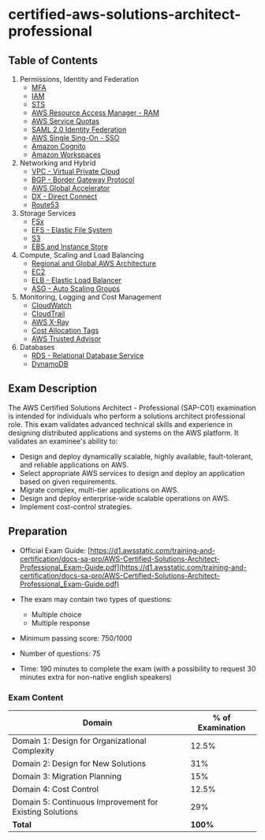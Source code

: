 # certified-aws-solutions-architect-professional

## Table of Contents

1. Permissions, Identity and Federation
    - [MFA](1-identity/mfa.md)
    - [IAM](1-identity/iam.md)
    - [STS](1-identity/sts.md)
    - [AWS Resource Access Manager - RAM](1-identity/ram.md)
    - [AWS Service Quotas](1-identity/service-quotas.md)
    - [SAML 2.0 Identity Federation](1-identity/saml.md)
    - [AWS Single Sing-On - SSO](1-identity/sso.md)
    - [Amazon Cognito](1-identity/cognito.md)
    - [Amazon Workspaces](1-identity/workspaces.md)
2. Networking and Hybrid
    - [VPC - Virtual Private Cloud](2-networking/vpc.md)
    - [BGP - Border Gateway Protocol](2-networking/bgp.md)
    - [AWS Global Accelerator](2-networking/global-accelerator.md)
    - [DX - Direct Connect](2-networking/direct-connect.md)
    - [Route53](2-networking/route53.md)
3. Storage Services
    - [FSx](3-storage/fsx.md)
    - [EFS - Elastic File System](3-storage/efs.md)
    - [S3](3-storage/s3.md)
    - [EBS and Instance Store](3-storage/ebs.md)
4. Compute, Scaling and Load Balancing
    - [Regional and Global AWS Architecture](4-compute/aws-architecture.md)
    - [EC2](4-compute/ec2.md)
    - [ELB - Elastic Load Balancer](4-compute/elb.md)
    - [ASG - Auto Scaling Groups](4-compute/asg.md)
5. Monitoring, Logging and Cost Management
    - [CloudWatch](5-monitoring/cloudwatch.md)
    - [CloudTrail](5-monitoring/cloudtrail.md)
    - [AWS X-Ray](5-monitoring/xray.md)
    - [Cost Allocation Tags](5-monitoring/cost-allocation-tags.md)
    - [AWS Trusted Advisor](5-monitoring/trusted-advisor.md)
6. Databases
    - [RDS - Relational Database Service](6-databases/rds.md)
    - [DynamoDB](6-databases/dynamodb.md)

## Exam Description

The AWS Certified Solutions Architect - Professional (SAP-C01) examination is intended for individuals who perform a solutions architect professional role. This exam validates advanced technical skills and experience in designing distributed applications and systems on the AWS platform.
It validates an examinee's ability to:
- Design and deploy dynamically scalable, highly available, fault-tolerant, and reliable applications on AWS.
- Select appropriate AWS services to design and deploy an application based on given requirements.
- Migrate complex, multi-tier applications on AWS.
- Design and deploy enterprise-wide scalable operations on AWS.
- Implement cost-control strategies.

## Preparation

- Official Exam Guide: [https://d1.awsstatic.com/training-and-certification/docs-sa-pro/AWS-Certified-Solutions-Architect-Professional_Exam-Guide.pdf](https://d1.awsstatic.com/training-and-certification/docs-sa-pro/AWS-Certified-Solutions-Architect-Professional_Exam-Guide.pdf)

- The exam may contain two types of questions:
    - Multiple choice
    - Multiple response

- Minimum passing score: 750/1000
- Number of questions: 75
- Time: 190 minutes to complete the exam (with a possibility to request 30 minutes extra for non-native english speakers)

### Exam Content

| **Domain**                                              | **% of Examination** |
|---------------------------------------------------------|----------------------|
| Domain 1: Design for Organizational Complexity          | 12.5%                |
| Domain 2: Design for New Solutions                      | 31%                  |
| Domain 3: Migration Planning                            | 15%                  |
| Domain 4: Cost Control                                  | 12.5%                |
| Domain 5: Continuous Improvement for Existing Solutions | 29%                  |
| **Total**                                               | **100%**             |
